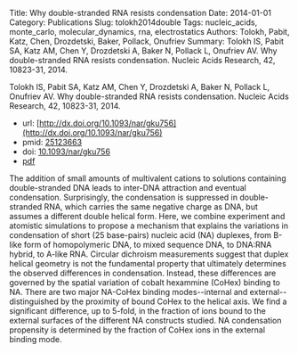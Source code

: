 Title: Why double-stranded RNA resists condensation
Date: 2014-01-01
Category: Publications
Slug: tolokh2014double
Tags: nucleic_acids, monte_carlo, molecular_dynamics, rna, electrostatics
Authors: Tolokh, Pabit, Katz, Chen, Drozdetski, Baker, Pollack, Onufriev
Summary: Tolokh IS, Pabit SA, Katz AM, Chen Y, Drozdetski A, Baker N, Pollack L, Onufriev AV. Why double-stranded RNA resists condensation. Nucleic Acids Research, 42, 10823-31, 2014. 

Tolokh IS, Pabit SA, Katz AM, Chen Y, Drozdetski A, Baker N, Pollack L, Onufriev AV. Why double-stranded RNA resists condensation. Nucleic Acids Research, 42, 10823-31, 2014. 

* url: [http://dx.doi.org/10.1093/nar/gku756](http://dx.doi.org/10.1093/nar/gku756)
* pmid: [25123663](25123663)
* doi: [10.1093/nar/gku756](10.1093/nar/gku756)
* [pdf](http://sobolevnrm.github.io/papers/tolokh2014double.pdf)

The addition of small amounts of multivalent cations to solutions containing double-stranded DNA leads to inter-DNA attraction and eventual condensation. Surprisingly, the condensation is suppressed in double-stranded RNA, which carries the same negative charge as DNA, but assumes a different double helical form. Here, we combine experiment and atomistic simulations to propose a mechanism that explains the variations in condensation of short (25 base-pairs) nucleic acid (NA) duplexes, from B-like form of homopolymeric DNA, to mixed sequence DNA, to DNA:RNA hybrid, to A-like RNA. Circular dichroism measurements suggest that duplex helical geometry is not the fundamental property that ultimately determines the observed differences in condensation. Instead, these differences are governed by the spatial variation of cobalt hexammine (CoHex) binding to NA. There are two major NA-CoHex binding modes--internal and external--distinguished by the proximity of bound CoHex to the helical axis. We find a significant difference, up to 5-fold, in the fraction of ions bound to the external surfaces of the different NA constructs studied. NA condensation propensity is determined by the fraction of CoHex ions in the external binding mode.
